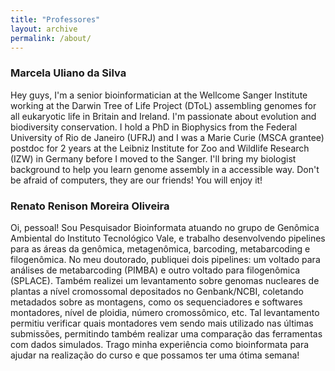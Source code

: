 ```yaml
---
title: "Professores"
layout: archive
permalink: /about/
---
```


### Marcela Uliano da Silva  

Hey guys, I'm a senior bioinformatician at the Wellcome Sanger Institute working at the Darwin Tree of Life Project (DToL) assembling genomes for all eukaryotic life in Britain and Ireland. I'm passionate about evolution and biodiversity conservation. I hold a PhD in Biophysics from the Federal University of Rio de Janeiro (UFRJ) and I was a Marie Curie (MSCA grantee) postdoc for 2 years at the Leibniz Institute for Zoo and Wildlife Research (IZW) in Germany before I moved to the Sanger. I'll bring my biologist background to help you learn genome assembly in a accessible way. Don't be afraid of computers, they are our friends! You will enjoy it! 



### Renato Renison Moreira Oliveira

Oi, pessoal! Sou Pesquisador Bioinformata atuando no grupo de Genômica Ambiental do Instituto Tecnológico Vale, e trabalho desenvolvendo pipelines para as áreas da genômica, metagenômica, barcoding, metabarcoding e filogenômica. No meu doutorado, publiquei dois pipelines: um voltado para análises de metabarcoding (PIMBA) e outro voltado para filogenômica (SPLACE). Também realizei um levantamento sobre genomas nucleares de plantas a nível cromossomal depositados no Genbank/NCBI, coletando metadados sobre as montagens, como os sequenciadores e softwares montadores, nível de ploidia, número cromossômico, etc. Tal levantamento permitiu verificar quais montadores vem sendo mais utilizado nas últimas submissões, permitindo também realizar uma comparação das ferramentas com dados simulados. Trago minha experiência como bioinformata para ajudar na realização do curso e que possamos ter uma ótima semana!
